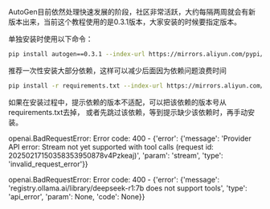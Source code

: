 AutoGen目前依然处理快速发展的阶段，社区非常活跃，大约每隔两周就会有新版本出来，当前这个教程使用的是0.3.1版本，大家安装的时候要指定版本。

单独安装时使用以下命令：

```sh
pip install autogen==0.3.1 --index-url https://mirrors.aliyun.com/pypi/simple
```

推荐一次性安装大部分依赖，这样可以减少后面因为依赖问题浪费时间

```sh
pip install -r requirements.txt --index-url https://mirrors.aliyun.com/pypi/simple
```

如果在安装过程中，提示依赖的版本不适配，可以把该依赖的版本号从requirements.txt去掉，
或者先跳过该依赖，等到提示缺少该依赖时，再手动安装。



openai.BadRequestError: Error code: 400 - {'error': {'message': 'Provider API error: Stream not yet supported with tool calls (request id: 20250217150358353950878v4Pzkeaj)', 'param': 'stream', 'type': 'invalid_request_error'}}


openai.BadRequestError: Error code: 400 - {'error': {'message': 'registry.ollama.ai/library/deepseek-r1:7b does not support tools', 'type': 'api_error', 'param': None, 'code': None}}